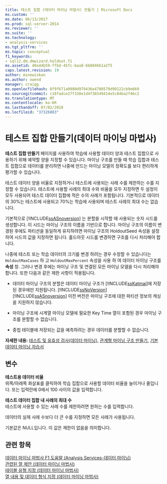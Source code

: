 ```yaml
---
title: 테스트 집합 (데이터 마이닝 마법사) 만들기 | Microsoft Docs
ms.custom: ''
ms.date: 06/13/2017
ms.prod: sql-server-2014
ms.reviewer: ''
ms.suite: ''
ms.technology:
- analysis-services
ms.tgt_pltfrm: ''
ms.topic: conceptual
f1_keywords:
- sql12.dm.dmwizard.holdout.f1
ms.assetid: d0a44b59-ffbd-45fc-baa8-6b8046b1a2f5
caps.latest.revision: 19
author: minewiskan
ms.author: owend
manager: craigg
ms.openlocfilehash: 8f9f671a0980d979436e4780579d99122cb9e669
ms.sourcegitcommit: c18fadce27f330e1d4f36549414e5c84ba2f46c2
ms.translationtype: MT
ms.contentlocale: ko-KR
ms.lasthandoff: 07/02/2018
ms.locfileid: "37326883"
---
```

# <a name="create-testing-set-data-mining-wizard"></a>테스트 집합 만들기(데이터 마이닝 마법사)
  **테스트 집합 만들기** 페이지를 사용하여 학습에 사용할 데이터 양과 테스트 집합으로 사용하기 위해 예약할 양을 지정할 수 있습니다. 마이닝 구조를 만들 때 학습 집합과 테스트 집합으로 데이터를 분리하면 나중에 만드는 마이닝 모델의 정확도를 보다 편리하게 평가할 수 있습니다.  
  
 테스트 데이터 양을 비율로 지정하거나 테스트에 사용되는 사례 수를 제한하는 수를 지정할 수 있습니다. 테스트에 사용할 사례의 최대 수와 비율을 모두 지정하면 두 설정이 모두 사용되어 테스트 데이터 집합에 적은 수의 사례가 포함됩니다. 기본적으로 데이터의 30%는 테스트에 사용되고 70%는 학습에 사용되며 테스트 사례의 최대 수는 없습니다.  
  
 기본적으로 [!INCLUDE[ssASnoversion](../includes/ssasnoversion-md.md)] 는 분할을 시작할 때 사용되는 숫자 시드를 생성합니다. 이 시드는 마이닝 구조의 이름을 기반으로 합니다. 마이닝 구조의 이름이 변경된 후에도 파티션을 동일하게 유지하려면 마이닝 구조의 HoldoutSeed 속성을 설정하여 시드의 값을 지정하면 됩니다. 홀드아웃 시드를 변경하면 구조를 다시 처리해야 합니다.  
  
 나중에 테스트 또는 학습 데이터의 크기를 변경 하려는 경우 수정할 수 있습니다는 `HoldoutMaxCases` 하 고 `HoldoutMaxPercent` 속성을 사용 하 여 데이터 마이닝 구조를 **속성** 창. 그러나 변경 후에는 마이닝 구조 및 연결된 모든 마이닝 모델을 다시 처리해야 합니다. 또한 다음과 같은 제한 사항이 적용됩니다.  
  
-   데이터 마이닝 구조의 분할은 데이터 마이닝 구조가 [!INCLUDE[ssKatmai](../includes/sskatmai-md.md)]에 저장된 경우에만 지원됩니다. [!INCLUDE[ssNoVersion](../includes/ssnoversion-md.md)] [!INCLUDE[ssASnoversion](../includes/ssasnoversion-md.md)] 이전 버전은 마이닝 구조에 대한 파티션 정보의 캐싱을 지원하지 않습니다.  
  
-   마이닝 구조에 시계열 마이닝 모델에 필요한 Key Time 열이 포함된 경우 마이닝 구조를 분할할 수 없습니다.  
  
-   중첩 테이블에 저장되는 값을 예측하려는 경우 데이터를 분할할 수 없습니다.  
  
 **자세한 내용:** [테스트 및 유효성 검사&#40;데이터 마이닝&#41;](data-mining/testing-and-validation-data-mining.md), [관계형 마이닝 구조 만들기](data-mining/create-a-relational-mining-structure.md), [기본 데이터 마이닝 자습서](../../2014/tutorials/basic-data-mining-tutorial.md)  
  
## <a name="options"></a>변수  
 **테스트용 데이터 비율**  
 위쪽/아래쪽 화살표를 클릭하여 학습 집합으로 사용할 데이터 비율을 늘이거나 줄입니다. 또는 입력란에 0에서 100 사이의 값을 입력합니다.  
  
 **테스트 데이터 집합 내 사례의 최대 수**  
 테스트에 사용할 수 있는 사례 수를 제한하려면 원하는 수를 입력합니다.  
  
 데이터의 실제 사례 수보다 더 큰 수를 지정하면 모든 사례가 사용됩니다.  
  
 기본값은 NULL입니다. 이 값은 제한이 없음을 의미합니다.  
  
## <a name="see-also"></a>관련 항목  
 [데이터 마이닝 마법사 F1 도움말 &#40;Analysis Services-데이터 마이닝&#41;](data-mining-wizard-f1-help-analysis-services-data-mining.md)   
 [관련된 열 제안 &#40;데이터 마이닝 마법사&#41;](suggest-related-columns-data-mining-wizard.md)   
 [테이블 유형 지정 &#40;데이터 마이닝 마법사&#41;](specify-table-types-data-mining-wizard.md)   
 [열 내용 및 데이터 형식 지정 &#40;데이터 마이닝 마법사&#41;](specify-the-column-s-content-and-data-type-data-mining-wizard.md)  
  
  
